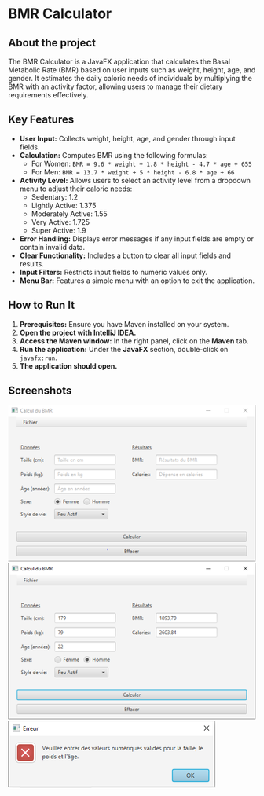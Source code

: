 # BMR Calculator

## About the project

The BMR Calculator is a JavaFX application that calculates the Basal Metabolic Rate (BMR) based on user inputs such as weight, height, age, and gender. It estimates the daily caloric needs of individuals by multiplying the BMR with an activity factor, allowing users to manage their dietary requirements effectively.

## Key Features

- **User Input:** Collects weight, height, age, and gender through input fields.
- **Calculation:** Computes BMR using the following formulas:
  - For Women: `BMR = 9.6 * weight + 1.8 * height - 4.7 * age + 655`
  - For Men: `BMR = 13.7 * weight + 5 * height - 6.8 * age + 66`
- **Activity Level:** Allows users to select an activity level from a dropdown menu to adjust their caloric needs:
  - Sedentary: 1.2
  - Lightly Active: 1.375
  - Moderately Active: 1.55
  - Very Active: 1.725
  - Super Active: 1.9
- **Error Handling:** Displays error messages if any input fields are empty or contain invalid data.
- **Clear Functionality:** Includes a button to clear all input fields and results.
- **Input Filters:** Restricts input fields to numeric values only.
- **Menu Bar:** Features a simple menu with an option to exit the application.

## How to Run It

1. **Prerequisites:** Ensure you have Maven installed on your system.
2. **Open the project with IntelliJ IDEA.**
3. **Access the Maven window:** In the right panel, click on the **Maven** tab.
4. **Run the application:** Under the **JavaFX** section, double-click on `javafx:run`.
5. **The application should open.**

## Screenshots

![Initial Screen](images/initial-screen.png)![Calculation Result](images/calculation_screen_result.png)![Error Message](images/error_screen.png)
